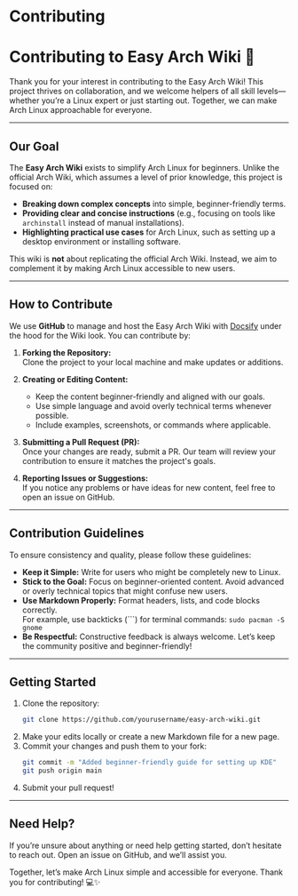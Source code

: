 # Contributing

# **Contributing to Easy Arch Wiki** 🚀

Thank you for your interest in contributing to the Easy Arch Wiki! This project thrives on collaboration, and we welcome helpers of all skill levels—whether you’re a Linux expert or just starting out. Together, we can make Arch Linux approachable for everyone.

---

## **Our Goal**
The **Easy Arch Wiki** exists to simplify Arch Linux for beginners. Unlike the official Arch Wiki, which assumes a level of prior knowledge, this project is focused on:
- **Breaking down complex concepts** into simple, beginner-friendly terms.
- **Providing clear and concise instructions** (e.g., focusing on tools like `archinstall` instead of manual installations).
- **Highlighting practical use cases** for Arch Linux, such as setting up a desktop environment or installing software.

This wiki is **not** about replicating the official Arch Wiki. Instead, we aim to complement it by making Arch Linux accessible to new users.

---

## **How to Contribute**
We use **GitHub** to manage and host the Easy Arch Wiki with [Docsify](https://docsify.js.org/) under the hood for the Wiki look. You can contribute by:
1. **Forking the Repository:**  
   Clone the project to your local machine and make updates or additions.
   
2. **Creating or Editing Content:**  
   - Keep the content beginner-friendly and aligned with our goals.  
   - Use simple language and avoid overly technical terms whenever possible.  
   - Include examples, screenshots, or commands where applicable.  

3. **Submitting a Pull Request (PR):**  
   Once your changes are ready, submit a PR. Our team will review your contribution to ensure it matches the project's goals.

4. **Reporting Issues or Suggestions:**  
   If you notice any problems or have ideas for new content, feel free to open an issue on GitHub.

---

## **Contribution Guidelines**
To ensure consistency and quality, please follow these guidelines:
- **Keep it Simple:** Write for users who might be completely new to Linux.
- **Stick to the Goal:** Focus on beginner-oriented content. Avoid advanced or overly technical topics that might confuse new users.
- **Use Markdown Properly:** Format headers, lists, and code blocks correctly.  
  For example, use backticks (\`\`\`) for terminal commands: ```sudo pacman -S gnome```
- **Be Respectful:** Constructive feedback is always welcome. Let’s keep the community positive and beginner-friendly!

---

## **Getting Started**
1. Clone the repository:
   ```bash
   git clone https://github.com/yourusername/easy-arch-wiki.git
   ```
2. Make your edits locally or create a new Markdown file for a new page.
3. Commit your changes and push them to your fork:
   ```bash
   git commit -m "Added beginner-friendly guide for setting up KDE"
   git push origin main
   ```
4. Submit your pull request!

---

## **Need Help?**
If you’re unsure about anything or need help getting started, don’t hesitate to reach out. Open an issue on GitHub, and we’ll assist you.

Together, let’s make Arch Linux simple and accessible for everyone. Thank you for contributing! 💻✨
